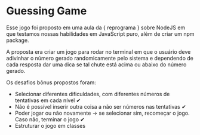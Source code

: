 # Guessing Game

Esse jogo foi proposto em uma aula da { reprograma } sobre NodeJS em que testamos nossas habilidades em JavaScript puro, além de criar um npm package.

A proposta era criar um jogo para rodar no terminal em que o usuário deve adivinhar o número gerado randomicamente pelo sistema e dependendo de cada resposta dar uma dica se tal chute está acima ou abaixo do número gerado. 

Os desafios bônus propostos foram:
  - Selecionar diferentes dificuldades, com diferentes números de tentativas em cada nível ✔
  - Não é possível inserir outra coisa a não ser números nas tentativas ✔
  - Poder jogar ou não novamente -> se selecionar sim, recomeçar o jogo. Caso não, terminar o jogo ✔
  - Estruturar o jogo em classes 
  
